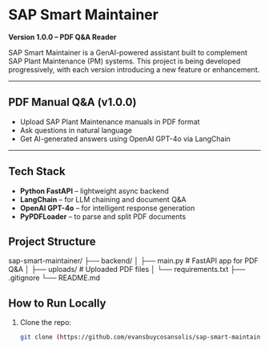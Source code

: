 # SAP Smart Maintainer

**Version 1.0.0 – PDF Q&A Reader**

SAP Smart Maintainer is a GenAI-powered assistant built to complement SAP Plant Maintenance (PM) systems. This project is being developed progressively, with each version introducing a new feature or enhancement.

---

## PDF Manual Q&A (v1.0.0)

- Upload SAP Plant Maintenance manuals in PDF format
- Ask questions in natural language
- Get AI-generated answers using OpenAI GPT-4o via LangChain

---

## Tech Stack

- **Python FastAPI** – lightweight async backend
- **LangChain** – for LLM chaining and document Q&A
- **OpenAI GPT-4o** – for intelligent response generation
- **PyPDFLoader** – to parse and split PDF documents

## Project Structure
sap-smart-maintainer/
├── backend/
│ ├── main.py # FastAPI app for PDF Q&A
│ ├── uploads/ # Uploaded PDF files
│ └── requirements.txt
├── .gitignore
└── README.md

## How to Run Locally

1. Clone the repo:
   ```bash
   git clone (https://github.com/evansbuycosansolis/sap-smart-maintainer.git
  
